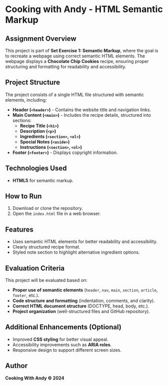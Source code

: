 # Cooking with Andy - HTML Semantic Markup

## Assignment Overview
This project is part of **Set Exercise 1: Semantic Markup**, where the goal is to recreate a webpage using correct semantic HTML elements. The webpage displays a **Chocolate Chip Cookies** recipe, ensuring proper structuring and formatting for readability and accessibility.

## Project Structure
The project consists of a single HTML file structured with semantic elements, including:
- **Header (`<header>`)** - Contains the website title and navigation links.
- **Main Content (`<main>`)** - Includes the recipe details, structured into sections:
  - **Recipe Title (`<h1>`)**
  - **Description (`<p>`)**
  - **Ingredients (`<section>`, `<ul>`)**
  - **Special Notes (`<aside>`)**
  - **Instructions (`<section>`, `<ol>`)**
- **Footer (`<footer>`)** - Displays copyright information.

## Technologies Used
- **HTML5** for semantic markup.

## How to Run
1. Download or clone the repository.
2. Open the `index.html` file in a web browser.

## Features
- Uses semantic HTML elements for better readability and accessibility.
- Clearly structured recipe format.
- Styled note section to highlight alternative ingredient options.

## Evaluation Criteria
This project will be evaluated based on:
- **Proper use of semantic elements** (`header`, `nav`, `main`, `section`, `article`, `footer`, etc.).
- **Code structure and formatting** (indentation, comments, and clarity).
- **Correct HTML document structure** (DOCTYPE, head, body, etc.).
- **Project organization** (well-structured files and GitHub repository).

## Additional Enhancements (Optional)
- Improved **CSS styling** for better visual appeal.
- Accessibility improvements such as **ARIA roles**.
- Responsive design to support different screen sizes.

## Author
**Cooking With Andy © 2024**


